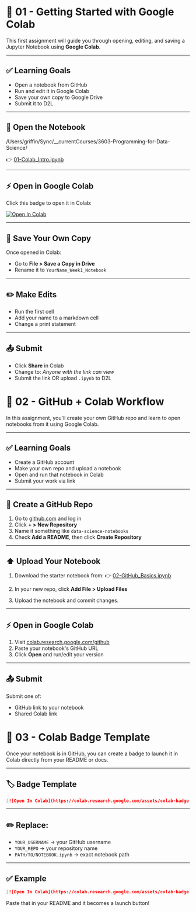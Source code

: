# 📘 01 - Getting Started with Google Colab

This first assignment will guide you through opening, editing, and saving a Jupyter Notebook using **Google Colab**.

---

## ✅ Learning Goals

- Open a notebook from GitHub
- Run and edit it in Google Colab
- Save your own copy to Google Drive
- Submit it to D2L

---

## 🔗 Open the Notebook

/Users/griffin/Sync/\_\_currentCourses/3603-Programming-for-Data-Science/

👉 [01-Colab_Intro.ipynb](https://github.com/rugbyprof/3603-Programming-for-Data-Science/blob/main/Assignments/01-Getting_Started/01-Colab_Intro.ipynb)

---

## ⚡ Open in Google Colab

Click this badge to open it in Colab:

[![Open In Colab](https://colab.research.google.com/assets/colab-badge.svg)](https://github.com/rugbyprof/3603-Programming-for-Data-Science/blob/main/Assignments/01-Getting_Started/01-Colab_Intro.ipynb)

---

## 💾 Save Your Own Copy

Once opened in Colab:

- Go to **File > Save a Copy in Drive**
- Rename it to `YourName_Week1_Notebook`

---

## ✏️ Make Edits

- Run the first cell
- Add your name to a markdown cell
- Change a print statement

---

## 📤 Submit

- Click **Share** in Colab
- Change to: _Anyone with the link can view_
- Submit the link OR upload `.ipynb` to D2L

# 📘 02 - GitHub + Colab Workflow

In this assignment, you'll create your own GitHub repo and learn to open notebooks from it using Google Colab.

---

## ✅ Learning Goals

- Create a GitHub account
- Make your own repo and upload a notebook
- Open and run that notebook in Colab
- Submit your work via link

---

## 🔨 Create a GitHub Repo

1. Go to [github.com](https://github.com) and log in
2. Click **+ > New Repository**
3. Name it something like `data-science-notebooks`
4. Check **Add a README**, then click **Create Repository**

---

## ⬆️ Upload Your Notebook

1. Download the starter notebook from:
   👉 [02-GitHub_Basics.ipynb](https://github.com/rugbyprof/3603-Programming-for-Data-Science/blob/main/Assignments/01-Getting_Started/02-GitHub_Basics.ipynb)

2. In your new repo, click **Add File > Upload Files**

3. Upload the notebook and commit changes.

---

## ⚡ Open in Google Colab

1. Visit [colab.research.google.com/github](https://colab.research.google.com/github)
2. Paste your notebook's GitHub URL
3. Click **Open** and run/edit your version

---

## 📤 Submit

Submit one of:

- GitHub link to your notebook
- Shared Colab link

# 📘 03 - Colab Badge Template

Once your notebook is in GitHub, you can create a badge to launch it in Colab directly from your README or docs.

---

## 🏷️ Badge Template

```markdown
[![Open In Colab](https://colab.research.google.com/assets/colab-badge.svg)](https://colab.research.google.com/github/YOUR_USERNAME/YOUR_REPO/blob/main/PATH/TO/NOTEBOOK.ipynb)
```

---

## ✏️ Replace:

- `YOUR_USERNAME` → your GitHub username
- `YOUR_REPO` → your repository name
- `PATH/TO/NOTEBOOK.ipynb` → exact notebook path

---

## ✅ Example

```markdown
[![Open In Colab](https://colab.research.google.com/assets/colab-badge.svg)](https://colab.research.google.com/github/alexsmith/data-science-notebooks/blob/main/week1_intro.ipynb)
```

Paste that in your README and it becomes a launch button!
